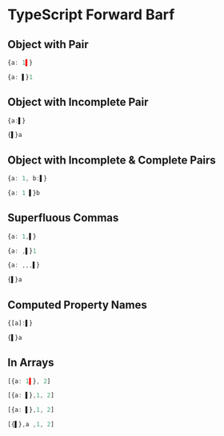 # TypeScript Forward Barf
## Object with Pair
```typescript
{a: 1▌}
```
```typescript
{a: ▌}1
```

## Object with Incomplete Pair
```typescript
{a:▌}
```
```typescript
{▌}a
```

## Object with Incomplete & Complete Pairs
```typescript
{a: 1, b:▌}
```
```typescript
{a: 1 ▌}b
```

## Superfluous Commas
```typescript
{a: 1,▌}
```
```typescript
{a: ,▌}1
```

```typescript
{a: ,,,▌}
```
```typescript
{▌}a 
```

## Computed Property Names
```typescript
{[a]:▌}
```
```typescript
{▌}a
```

## In Arrays
```typescript
[{a: 1▌}, 2]
```
```typescript
[{a: ▌},1, 2]
```

```typescript
[{a: ▌},1, 2]
```
```typescript
[{▌},a ,1, 2]
```

